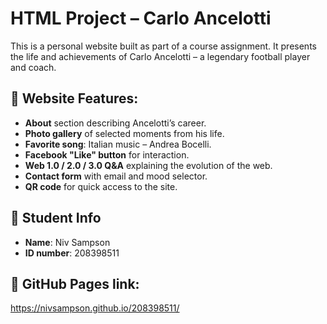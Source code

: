 # HTML Project – Carlo Ancelotti

This is a personal website built as part of a course assignment. It presents the life and achievements of Carlo Ancelotti – a legendary football player and coach.

## 🌟 Website Features:
- **About** section describing Ancelotti’s career.
- **Photo gallery** of selected moments from his life.
- **Favorite song**: Italian music – Andrea Bocelli.
- **Facebook "Like" button** for interaction.
- **Web 1.0 / 2.0 / 3.0 Q&A** explaining the evolution of the web.
- **Contact form** with email and mood selector.
- **QR code** for quick access to the site.

## 👤 Student Info
- **Name**: Niv Sampson  
- **ID number**: 208398511 

## 🔗 GitHub Pages link:
https://nivsampson.github.io/208398511/


